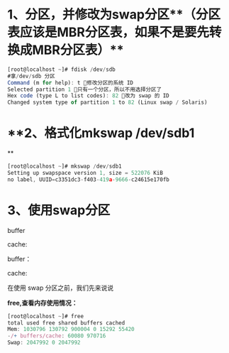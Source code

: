 # **1、分区，并修改为swap分区****（分区表应该是MBR分区表，如果不是要先转换成MBR分区表）**




```javascript
[root@localhost ~]# fdisk /dev/sdb
#拿/dev/sdb 分区
Command (m for help): t 修改分区的系统 ID
Selected partition 1 只有一个分区，所以不用选择分区了
Hex code (type L to list codes): 82 改为 swap 的 ID
Changed system type of partition 1 to 82 (Linux swap / Solaris)
```

# **2、格式化mkswap  /dev/sdb1
**




```javascript
[root@localhost ~]# mkswap /dev/sdb1
Setting up swapspace version 1, size = 522076 KiB
no label, UUID=c3351dc3-f403-419a-9666-c24615e170fb
```




# **3、使用swap分区**

buffer

cache:

buffer：

cache:

在使用 swap 分区之前，我们先来说说 

**free,查看内存使用情况：**

```javascript
[root@localhost ~]# free
total used free shared buffers cached
Mem: 1030796 130792 900004 0 15292 55420
-/+ buffers/cache: 60080 970716
Swap: 2047992 0 2047992
```